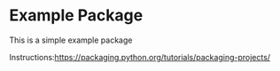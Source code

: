 # Example Package

This is a simple example package

Instructions:https://packaging.python.org/tutorials/packaging-projects/